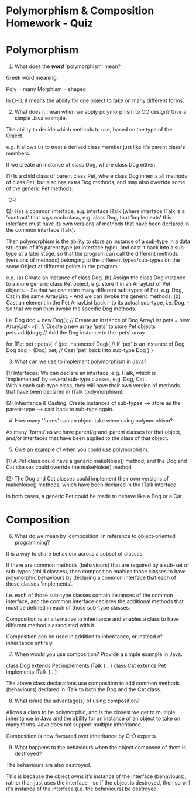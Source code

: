  # Polymorphism & Composition Homework - Quiz
 # Polymorphism

  1. What does the ___word___ 'polymorphism' mean?

  Greek word meaning:

  Poly = many
  Morphism = shaped

  In O-O, it means the ability for one object to take on many different forms.

  2. What does it mean when we apply polymorphism to OO design? Give a simple Java example.

  The ability to decide which methods to use, based on the type of the Object.

  e.g. It allows us to treat a derived class member just like it's parent class's members.

  If we create an instance of class Dog, where class Dog either:

  (1) Is a child class of parent class Pet, where class Dog inherits all methods of class Pet, but also has extra Dog methods, and may also override some of the generic Pet methods.

  -OR-

  (2) Has a common interface, e.g. interface ITalk (where interface ITalk is a 'contract' that says each class, e.g. class Dog, that 'implements' this interface must have its own versions of methods that have been declared in the common interface ITalk).

  Then polymorphism is the ability to store an instance of a sub-type in a data structure of it's parent type (or interface type), and cast it back into a sub-type at a later stage, so that the program can call the different methods (versions of methods) belonging to the different types/sub-types on the same Object at different points in the program:

  e.g.
  (a) Create an instance of class Dog.
  (b) Assign the class Dog instance to a more generic class Pet object, e.g. store it in an ArrayList of Pet objects.
      - So that we can store many different sub-types of Pet, e.g. Dog, Cat in the same ArrayList.
      - And we can invoke the generic methods.
  (b) Cast an element in the Pet ArrayList back into its actual sub-type, i.e. Dog.
      - So that we can then invoke the specific Dog methods.

  i.e.
  Dog dog = new Dog();                          // Create an instance of Dog
  ArrayList<Pet> pets = new ArrayList<>();      // Create a new array 'pets' to store Pet objects
  pets.add(dog);                                // Add the Dog instance to the 'pets' array

  for (Pet pet : pets){
    if (pet instanceof Dog){                    // If 'pet' is an instance of Dog
      Dog dog = (Dog) pet;                      // Cast 'pet' back into sub-type Dog
    }
  }

  3. What can we use to implement polymorphism in Java?

  (1) Interfaces:
  We can declare an interface, e.g. ITalk, which is 'implemented' by several sub-type classes, e.g. Dog, Cat.  
  Within each sub-type class, they will have their own version of methods that have been declared in ITalk (polymorphism).

  (2) Inheritance & Casting:
  Create instances of sub-types --> store as the parent-type --> cast back to sub-type again.

  4. How many 'forms' can an object take when using polymorphism?

  As many 'forms' as we have parent/grand-parent classes for that object, and/or interfaces that have been applied to the class of that object.

  5. Give an example of when you could use polymorphism.

  (1) A Pet class could have a generic makeNoise() method, and the Dog and Cat classes could override the makeNoise() method.

  (2) The Dog and Cat classes could implement their own versions of makeNoise() methods, which have been declared in the ITalk interface.

  In both cases, a generic Pet could be made to behave like a Dog or a Cat.


  # Composition

  6. What do we mean by 'composition' in reference to object-oriented programming?

  It is a way to share behaviour across a subset of classes.

  If there are common methods (behaviours) that are required by a sub-set of sub-types (child classes), then composition enables those classes to have polymorphic behaviours by declaring a common interface that each of those classes 'implements'.

  i.e. each of those sub-type classes contain instances of the common interface, and the common interface declares the additional methods that must be defined in each of those sub-type classes.

  Composition is an alternative to inheritance and enables a class to have different method's associated with it.

  Composition can be used in addition to inheritance, or instead of inheritance entirely.


  7. When would you use composition? Provide a simple example in Java.

  class Dog extends Pet implements ITalk {...}
  class Cat extends Pet implements ITalk {...}

  The above class declarations use composition to add common methods (behaviours) declared in ITalk to both the Dog and the Cat class.


  8. What is/are the advantage(s) of using composition?

  Allows a class to be polymorphic, and is the closest we get to multiple inheritance in Java and the ability for an instance of an object to take on many forms.  Java does not support multiple inheritance.

  Composition is now favoured over inheritance by O-O experts.

  9. What happens to the behaviours when the object composed of them is destroyed?

  The behaviours are also destroyed.

  This is because the object owns it's instance of the interface (behaviours), rather than just uses the interface - so if the object is destroyed, then so will it's instance of the interface (i.e. the behaviours) be destroyed.
